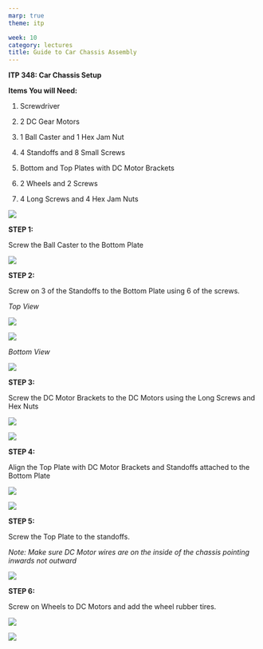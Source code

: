 ```yaml
---
marp: true
theme: itp

week: 10
category: lectures
title: Guide to Car Chassis Assembly
---
```


**ITP 348: Car Chassis Setup**

**Items You will Need:**

1.  Screwdriver

2.  2 DC Gear Motors

3.  1 Ball Caster and 1 Hex Jam Nut

4.  4 Standoffs and 8 Small Screws

5.  Bottom and Top Plates with DC Motor Brackets

6.  2 Wheels and 2 Screws

7.  4 Long Screws and 4 Hex Jam Nuts

![](media/c7cbec04e8eb2bfc5708d466e2ac705d.png)

**STEP 1:**

Screw the Ball Caster to the Bottom Plate

![](media/d4885311ab7a43d46a3035689fcfd7f4.jpg)

**STEP 2:**

Screw on 3 of the Standoffs to the Bottom Plate using 6 of the screws.

*Top View*

![](media/8c481584b3bbfe36d2092d0c39cca46c.jpg)

![](media/da932b50dda027b65e1a2724b6f53415.jpg)

*Bottom View*

![](media/dca82f235a741b1534f81c5ad4fe8dfe.jpg)

**STEP 3:**

Screw the DC Motor Brackets to the DC Motors using the Long Screws and Hex Nuts

![](media/ca378b55e3a4180eeb95efdd73fafddd.jpg)

![](media/17d3e93effc3c8ba7fa6a97362dd0eba.jpg)

**STEP 4:**

Align the Top Plate with DC Motor Brackets and Standoffs attached to the Bottom
Plate

![](media/7a8d1f17a1c6233a8143f056c6b3f0bc.jpg)

![](media/cd162a4e8f12a6a2e828e31dc17e1bd6.jpg)

**STEP 5:**

Screw the Top Plate to the standoffs.

*Note: Make sure DC Motor wires are on the inside of the chassis pointing
inwards not outward*

![](media/b47bafe129f196ea279d7a423f365106.jpg)

**STEP 6:**

Screw on Wheels to DC Motors and add the wheel rubber tires.

![](media/75230dba370e9f156209643918d2aeea.jpg)

![](media/555c117f7e3ac01c870d992c6e08c129.jpg)

